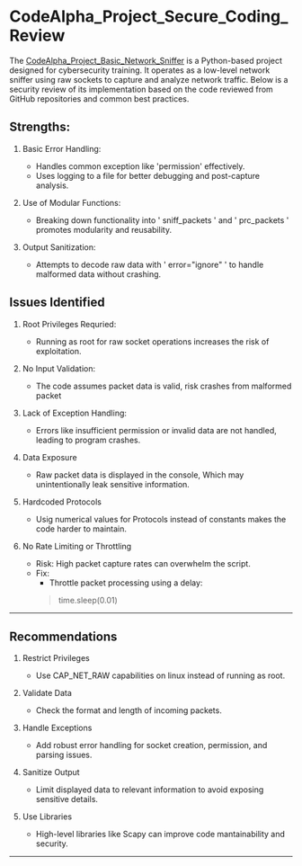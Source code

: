 # CodeAlpha_Project_Secure_Coding_Review

The [CodeAlpha_Project_Basic_Network_Sniffer](https://github.com/SilentCoder4/CodeAlpha_Project_Basic_Network_Sniffer) is a Python-based project designed for cybersecurity training. It operates as a low-level network sniffer using raw sockets to capture and analyze network traffic. Below is a security review of its implementation based on the code reviewed from GitHub repositories and common best practices.

## Strengths:
1. Basic Error Handling:
    - Handles common exception like 'permission' effectively.
    - Uses logging to a file for better debugging and post-capture analysis.

2. Use of Modular Functions:
    - Breaking down functionality into ' sniff_packets ' and ' prc_packets ' promotes modularity and reusability.

3. Output Sanitization:
    - Attempts to decode raw data with ' error="ignore" ' to handle malformed data without crashing.

## Issues Identified

1. Root Privileges Requried:
    - Running as root for raw socket operations increases the risk of exploitation.

2. No Input Validation:
    - The code assumes packet data is valid, risk crashes from malformed packet

3. Lack of Exception Handling:
    - Errors like insufficient permission or invalid data are not handled,
    leading to program crashes.

4. Data Exposure
    - Raw packet data is displayed in the console, Which may
    unintentionally leak sensitive information.

5. Hardcoded Protocols
    - Usig numerical values for Protocols instead of constants makes the
    code harder to maintain.
6. No Rate Limiting or Throttling
    - Risk: High packet capture rates can overwhelm the script.
    - Fix:
        - Throttle packet processing using a delay:
        > time.sleep(0.01)
---

## Recommendations

1. Restrict Privileges
    - Use CAP_NET_RAW capabilities on linux instead of running as root.

2. Validate Data
    - Check the format and length of incoming packets.

3. Handle Exceptions
    - Add robust error handling for socket creation, permission, and parsing issues.

4. Sanitize Output
    - Limit displayed data to relevant information to avoid exposing sensitive details.
    
5. Use Libraries
    - High-level libraries like Scapy can improve code mantainability and security.

---